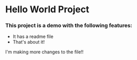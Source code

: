 # Hello World Project

### This project is a demo with the following features:
- It has a readme file
- That's about it!

I'm making more changes to the file!!